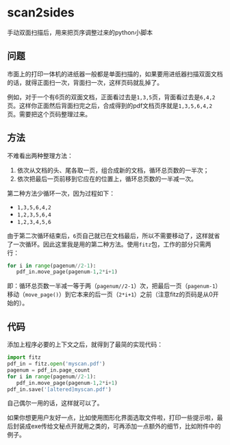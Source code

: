 # scan2sides
手动双面扫描后，用来把页序调整过来的python小脚本

## 问题
市面上的打印一体机的进纸器一般都是单面扫描的，如果要用进纸器扫描双面文档的话，就得正面扫一次，背面扫一次，这样页码就乱掉了。

例如，对于一个有6页的双面文档，正面看过去是`1,3,5`页，背面看过去是`6,4,2`页。这样你正面然后背面扫完之后，合成得到的pdf文档页序就是`1,3,5,6,4,2`页。需要把这个页码整理过来。
## 方法
不难看出两种整理方法：
1. 依次从文档的头、尾各取一页，组合成新的文档，循环总页数的一半次；
2. 依次把最后一页前移到它应在的位置上，循环总页数的一半减一次。

第二种方法少循环一次，因为过程如下：

 - `1,3,5,6,4,2` 
 -  `1,2,3,5,6,4`  
 -  `1,2,3,4,5,6`

由于第二次循环结束后，`6`页自己就已在文档最后，所以不需要移动了，这样就省了一次循环。因此这里我是用的第二种方法。使用`fitz`包，工作的部分只需两行：
```python
for i in range(pagenum//2-1): 
   pdf_in.move_page(pagenum-1,2*i+1)
```
即：循环总页数一半减一等于两（`pagenum//2-1`）次，把最后一页（`pagenum-1`）移动（`move_page()`）到它本来的后一页（`2*i+1`）之前（注意fitz的页码是从0开始的）。
## 代码
添加上程序必要的上下文之后，就得到了最简的实现代码：
 ```python
 import fitz
 pdf_in = fitz.open('myscan.pdf')
 pagenum = pdf_in.page_count
for i in range(pagenum//2-1): 
    pdf_in.move_page(pagenum-1,2*i+1)
pdf_in.save('[altered]myscan.pdf')
```
自己偶尔一用的话，这样就可以了。

如果你想更用户友好一点，比如使用图形化界面选取文件啦，打印一些提示啦，最后封装成exe传给文秘点开就用之类的，可再添加一点额外的细节，比如附件中的例子。
